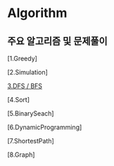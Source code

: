 # Algorithm
## 주요 알고리즘 및 문제풀이

[1.Greedy]

[2.Simulation]

[3.DFS / BFS](https://github.com/wjddn1029/AlgorithmStudy/blob/main/BFS/BFS.md)

[4.Sort]

[5.BinarySeach]

[6.DynamicProgramming]

[7.ShortestPath]

[8.Graph]